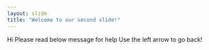 ```yaml
---
layout: slide
title: "Welcome to our second slide!"
---
```

Hi Please read below message for help
Use the left arrow to go back!
